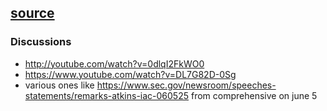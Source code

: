 ## [source](https://www.sec.gov/files/investment-adviser-arbitration-recommendation-052125.pdf)

### Discussions

- http://youtube.com/watch?v=0dlqI2FkWO0
- https://www.youtube.com/watch?v=DL7G82D-0Sg
- various ones like https://www.sec.gov/newsroom/speeches-statements/remarks-atkins-iac-060525 from comprehensive on june 5

